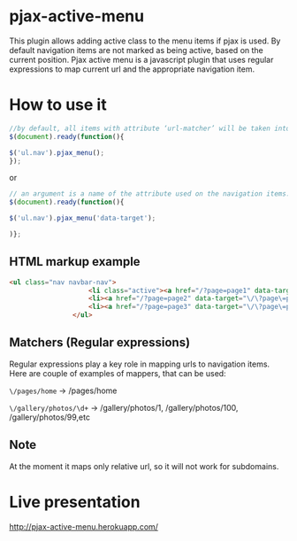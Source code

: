 pjax-active-menu
================
This plugin allows adding active class to the menu items if pjax is used.
By default navigation items are not marked as being active, based on the current position. 
Pjax active menu is a javascript plugin that uses regular expressions to map current url and the appropriate navigation item.


How to use it
================
```javascript
//by default, all items with attribute ‘url-matcher’ will be taken into an account. 
$(document).ready(function(){

$('ul.nav').pjax_menu();  
});
```

or
```javascript
// an argument is a name of the attribute used on the navigation items. 
$(document).ready(function(){

$('ul.nav').pjax_menu('data-target');

)};
```




HTML markup example
-------------------
```html
<ul class="nav navbar-nav">
					<li class="active"><a href="/?page=page1" data-target="\/\?page\=page1">Page1</a></li>
					<li><a href="/?page=page2" data-target="\/\?page\=page2">Page2</a></li>
					<li><a href="/?page=page3" data-target="\/\?page\=page3">Page3</a></li>
				</ul>
```				


Matchers (Regular expressions)
-----------------

Regular expressions play a key role in mapping urls to navigation items. 
Here are couple of examples of mappers, that can be used:

`\/pages/home`  -> /pages/home

`\/gallery/photos/\d+` ->  /gallery/photos/1, /gallery/photos/100, /gallery/photos/99,etc

				
Note
-----------------

At the moment it maps only relative url, so it will not work for subdomains.			
				
Live presentation
======================
http://pjax-active-menu.herokuapp.com/


